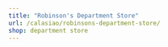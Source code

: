```yaml
---
title: "Robinson's Department Store"
url: /calasiao/robinsons-department-store/
shop: department store
---
```

